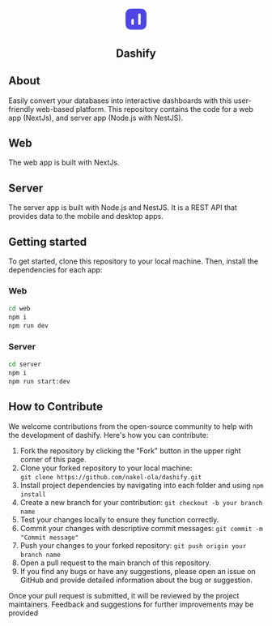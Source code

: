 <p align="center">
  <img align="center" width="10%" src="./logo.png" alt="logo"/>
  
  <h2 align="center">Dashify</h2>
</p>

## About

Easily convert your databases into interactive dashboards with this user-friendly web-based platform.
This repository contains the code for a web app (NextJs), and server app (Node.js with NestJS).

## Web

The web app is built with NextJs.

## Server

The server app is built with Node.js and NestJS. It is a REST API that provides data to the mobile and desktop apps.

## Getting started

To get started, clone this repository to your local machine. Then, install the dependencies for each app:

### Web

```bash
cd web
npm i
npm run dev
```

### Server

```bash
cd server
npm i
npm run start:dev
```

## How to Contribute

We welcome contributions from the open-source community to help with the development of dashify. Here's how you can contribute:

1. Fork the repository by clicking the "Fork" button in the upper right corner of this page.
2. Clone your forked repository to your local machine:  
   `git clone https://github.com/nakel-ola/dashify.git`
3. Install project dependencies by navigating into each folder and using `npm install`
4. Create a new branch for your contribution: `git checkout -b your branch name`
5. Test your changes locally to ensure they function correctly.
6. Commit your changes with descriptive commit messages: `git commit -m "Commit message"`
7. Push your changes to your forked repository: `git push origin your branch name`
8. Open a pull request to the main branch of this repository.
9. If you find any bugs or have any suggestions, please open an issue on GitHub and provide detailed information about the bug or suggestion.

Once your pull request is submitted, it will be reviewed by the project maintainers. Feedback and suggestions for further improvements may be provided
